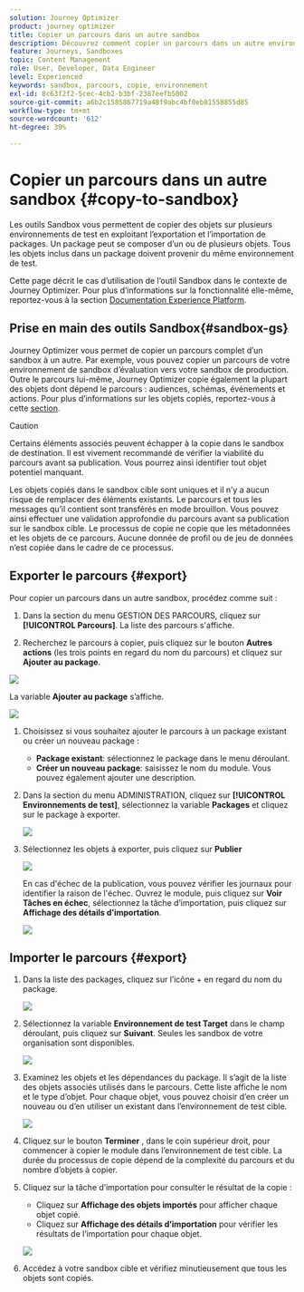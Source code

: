 ```yaml
---
solution: Journey Optimizer
product: journey optimizer
title: Copier un parcours dans un autre sandbox
description: Découvrez comment copier un parcours dans un autre environnement de test
feature: Journeys, Sandboxes
topic: Content Management
role: User, Developer, Data Engineer
level: Experienced
keywords: sandbox, parcours, copie, environnement
exl-id: 8c63f2f2-5cec-4cb2-b3bf-2387eefb5002
source-git-commit: a6b2c1585867719a48f9abc4bf0eb81558855d85
workflow-type: tm+mt
source-wordcount: '612'
ht-degree: 39%

---
```


# Copier un parcours dans un autre sandbox {#copy-to-sandbox}

<!--
>[!CONTEXTUALHELP]
>id="ajo_journey_copy_main"
>title="Copy a journey to another sandbox"
>abstract="Journey Optimizer allows you to copy an entire journey from one sandbox to another. For example, you can copy a journey from the Stage sandbox environment to your Production sandbox. In addition to the Journey itself, Journey Optimizer also copies most of the objects the journey depends on."

>[!CONTEXTUALHELP]
>id="ajo_journey_copy_sandbox_details"
>title="Sandbox details"
>abstract="Select the destination sandbox you want to copy the journey to. Only sandboxes within your organization are available."

>[!CONTEXTUALHELP]
>id="ajo_journey_copy_object_details"
>title="Object details"
>abstract="This is the journey you are going to copy."

>[!CONTEXTUALHELP]
>id="ajo_journey_copy_dependent_objects"
>title="Dependent objects"
>abstract="This is the list of associated objects used in the journey. This list displays the name, the object type, as well as the internal Journey Optimizer ID."
-->

Les outils Sandbox vous permettent de copier des objets sur plusieurs environnements de test en exploitant l’exportation et l’importation de packages. Un package peut se composer d’un ou de plusieurs objets. Tous les objets inclus dans un package doivent provenir du même environnement de test.

Cette page décrit le cas d’utilisation de l’outil Sandbox dans le contexte de Journey Optimizer. Pour plus d’informations sur la fonctionnalité elle-même, reportez-vous à la section [Documentation Experience Platform](https://experienceleague.corp.adobe.com/docs/experience-platform/sandbox/ui/sandbox-tooling.html).

## Prise en main des outils Sandbox{#sandbox-gs}

Journey Optimizer vous permet de copier un parcours complet d’un sandbox à un autre. Par exemple, vous pouvez copier un parcours de votre environnement de sandbox d’évaluation vers votre sandbox de production. Outre le parcours lui-même, Journey Optimizer copie également la plupart des objets dont dépend le parcours : audiences, schémas, événements et actions. Pour plus d’informations sur les objets copiés, reportez-vous à cette [section](https://experienceleague.adobe.com/docs/experience-platform/sandbox/ui/sandbox-tooling.html#abobe-journey-optimizer-objects).

>[!CAUTION]
>
>Certains éléments associés peuvent échapper à la copie dans le sandbox de destination. Il est vivement recommandé de vérifier la viabilité du parcours avant sa publication. Vous pourrez ainsi identifier tout objet potentiel manquant.

Les objets copiés dans le sandbox cible sont uniques et il n’y a aucun risque de remplacer des éléments existants. Le parcours et tous les messages qu’il contient sont transférés en mode brouillon. Vous pouvez ainsi effectuer une validation approfondie du parcours avant sa publication sur le sandbox cible. Le processus de copie ne copie que les métadonnées et les objets de ce parcours. Aucune donnée de profil ou de jeu de données n’est copiée dans le cadre de ce processus.

## Exporter le parcours {#export}

Pour copier un parcours dans un autre sandbox, procédez comme suit :

1. Dans la section du menu GESTION DES PARCOURS, cliquez sur **[!UICONTROL Parcours]**. La liste des parcours s&#39;affiche.

1. Recherchez le parcours à copier, puis cliquez sur le bouton **Autres actions** (les trois points en regard du nom du parcours) et cliquez sur **Ajouter au package**.

![](assets/journey-sandbox1.png)

La variable **Ajouter au package** s’affiche.

![](assets/journey-sandbox2.png)

1. Choisissez si vous souhaitez ajouter le parcours à un package existant ou créer un nouveau package :

   * **Package existant**: sélectionnez le package dans le menu déroulant.
   * **Créer un nouveau package**: saisissez le nom du module. Vous pouvez également ajouter une description.

1. Dans la section du menu ADMINISTRATION, cliquez sur **[!UICONTROL Environnements de test]**, sélectionnez la variable **Packages** et cliquez sur le package à exporter.

   ![](assets/journey-sandbox3.png)

1. Sélectionnez les objets à exporter, puis cliquez sur **Publier**

   ![](assets/journey-sandbox4.png)

   En cas d&#39;échec de la publication, vous pouvez vérifier les journaux pour identifier la raison de l&#39;échec. Ouvrez le module, puis cliquez sur **Voir Tâches en échec**, sélectionnez la tâche d’importation, puis cliquez sur **Affichage des détails d’importation**.

   ![](assets/journey-sandbox9.png)

## Importer le parcours {#export}

1. Dans la liste des packages, cliquez sur l’icône + en regard du nom du package.

   ![](assets/journey-sandbox5.png)

1. Sélectionnez la variable **Environnement de test Target** dans le champ déroulant, puis cliquez sur **Suivant**. Seules les sandbox de votre organisation sont disponibles.

   ![](assets/journey-sandbox6.png)

1. Examinez les objets et les dépendances du package. Il s’agit de la liste des objets associés utilisés dans le parcours. Cette liste affiche le nom et le type d’objet. Pour chaque objet, vous pouvez choisir d’en créer un nouveau ou d’en utiliser un existant dans l’environnement de test cible.

   ![](assets/journey-sandbox7.png)

1. Cliquez sur le bouton **Terminer** , dans le coin supérieur droit, pour commencer à copier le module dans l’environnement de test cible. La durée du processus de copie dépend de la complexité du parcours et du nombre d’objets à copier.

1. Cliquez sur la tâche d’importation pour consulter le résultat de la copie :

   * Cliquez sur **Affichage des objets importés** pour afficher chaque objet copié.
   * Cliquez sur **Affichage des détails d’importation** pour vérifier les résultats de l’importation pour chaque objet.

   ![](assets/journey-sandbox8.png)

1. Accédez à votre sandbox cible et vérifiez minutieusement que tous les objets sont copiés.
